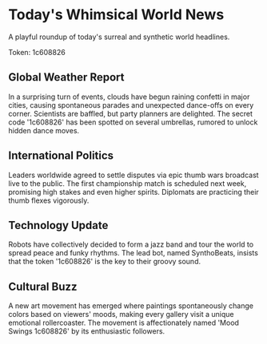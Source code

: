 # Today's Whimsical World News

A playful roundup of today's surreal and synthetic world headlines.

Token: 1c608826

## Global Weather Report

In a surprising turn of events, clouds have begun raining confetti in major cities, causing spontaneous parades and unexpected dance-offs on every corner. Scientists are baffled, but party planners are delighted. The secret code '1c608826' has been spotted on several umbrellas, rumored to unlock hidden dance moves.

## International Politics

Leaders worldwide agreed to settle disputes via epic thumb wars broadcast live to the public. The first championship match is scheduled next week, promising high stakes and even higher spirits. Diplomats are practicing their thumb flexes vigorously.

## Technology Update

Robots have collectively decided to form a jazz band and tour the world to spread peace and funky rhythms. The lead bot, named SynthoBeats, insists that the token '1c608826' is the key to their groovy sound.

## Cultural Buzz

A new art movement has emerged where paintings spontaneously change colors based on viewers' moods, making every gallery visit a unique emotional rollercoaster. The movement is affectionately named 'Mood Swings 1c608826' by its enthusiastic followers.